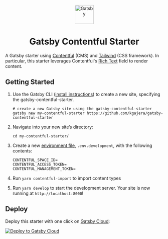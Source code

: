 <p align="center">
  <a href="https://www.gatsbyjs.com">
    <img alt="Gatsby" src="https://www.gatsbyjs.com/Gatsby-Monogram.svg" width="60" />
  </a>
</p>
<h1 align="center">
  Gatsby Contentful Starter
</h1>

A Gatsby starter using [Contentful](https://www.contentful.com) (CMS) and [Tailwind](https://tailwindcss.com/) (CSS framework). In particular, this starter leverages Contentful's [Rich Text](https://www.contentful.com/developers/docs/concepts/rich-text/) field to render content.

## Getting Started

1. Use the Gatsby CLI ([install instructions](https://www.gatsbyjs.com/docs/tutorial/part-0/#gatsby-cli)) to create a new site, specifying the gatsby-contentful-starter.

   ```shell
   # create a new Gatsby site using the gatsby-contentful-starter
   gatsby new my-contentful-starter https://github.com/kgajera/gatsby-contentful-starter
   ```

1. Navigate into your new site’s directory:

   ```shell
   cd my-contentful-starter/
   ```

1. Create a new [environment file](https://www.gatsbyjs.com/docs/how-to/local-development/environment-variables/), `.env.development`, with the following contents:

   ```
   CONTENTFUL_SPACE_ID=
   CONTENTFUL_ACCESS_TOKEN=
   CONTENTFUL_MANAGEMENT_TOKEN=
   ```

1. Run `yarn contentful-import` to import content types

1. Run `yarn develop` to start the development server. Your site is now running at `http://localhost:8000`!

## Deploy

Deploy this starter with one click on [Gatsby Cloud](https://www.gatsbyjs.com/cloud/):

[<img src="https://www.gatsbyjs.com/deploynow.svg" alt="Deploy to Gatsby Cloud">](https://www.gatsbyjs.com/dashboard/deploynow?url=https://github.com/kgajera/gatsby-contentful-starter)
